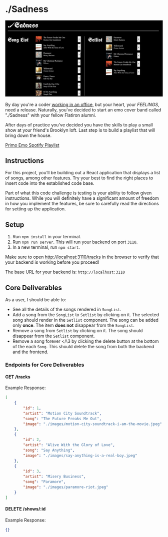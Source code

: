 # ./Sadness

![./Sadness](./finished-project.png)

By day you're a coder [working in an office](https://www.youtube.com/watch?v=9QQQetnmxcw), but your heart, your _FEELINGS_, need a release. Naturally, you've decided to start an emo cover band called "./Sadness" with your fellow Flatiron alumni.

After days of practice you've decided you have the skills to play a small show at your friend's Brooklyn loft. Last step is to build a playlist that will bring down the house.

[Primo Emo Spotify Playlist](https://open.spotify.com/playlist/24AulAf9bmWFqqUSi5y7Sj?si=4f048dfe53ff4c76)

## Instructions

For this project, you’ll be building out a React application that displays a
list of songs, among other features. Try your best to find the right
places to insert code into the established code base.

Part of what this code challenge is testing is your ability to follow given
instructions. While you will definitely have a significant amount of freedom in
how you implement the features, be sure to carefully read the directions for
setting up the application.

## Setup

1. Run `npm install` in your terminal.
2. Run `npm run server`. This will run your backend on port `3110`.
3. In a new terminal, run `npm start`.

Make sure to open [http://localhost:3110/tracks](http://localhost:3110/tracks) in
the browser to verify that your backend is working before you proceed!

The base URL for your backend is: `http://localhost:3110`

## Core Deliverables

As a user, I should be able to:

- See all the details of the songs rendered in `SongList`.
- Add a song from the `SongList` to `Setlist` by clicking on it. The selected song should render in the `Setlist` component. The song can be added only **once**. The item **does not** disappear from the `SongList`.
- Remove a song from `Setlist` by clicking on it. The song should disappear from the `Setlist` component.
- Remove a song forever </\3 by clicking the delete button at the bottom of the each `Song`. This should delete the song from both the backend and the frontend.

### Endpoints for Core Deliverables

#### GET /tracks

Example Response:

```json
[
    {
        "id": 1,
        "artist": "Motion City Soundtrack",
        "song": "The Future Freaks Me Out",
        "image": "./images/motion-city-soundtrack-i-am-the-movie.jpeg"
    },
    {
        "id": 2,
        "artist": "Alive With the Glory of Love",
        "song": "Say Anything",
        "image": "./images/say-anything-is-a-real-boy.jpeg"
    },
    {
        "id": 3,
        "artist": "Misery Business",
        "song": "Paramore",
        "image": "./images/paramore-riot.jpeg"
    }
]
```

#### DELETE /shows/:id

Example Response:

```json
{}
```
